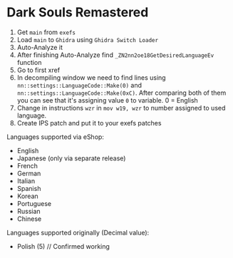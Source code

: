 # Dark Souls Remastered

1. Get `main` from `exefs`
2. Load `main` to `Ghidra` using `Ghidra Switch Loader`
3. Auto-Analyze it
4. After finishing Auto-Analyze find `_ZN2nn2oe18GetDesiredLanguageEv` function
5. Go to first xref
6. In decompiling window we need to find lines using `nn::settings::LanguageCode::Make(0)` and `nn::settings::LanguageCode::Make(0xC)`. After comparing both of them you can see that it's assigning value `0` to variable. 0 = English
7. Change in instructions `wzr` in `mov w19, wzr` to number assigned to used language.
8. Create IPS patch and put it to your exefs patches

Languages supported via eShop:
- English
- Japanese (only via separate release)
- French
- German
- Italian
- Spanish
- Korean
- Portuguese
- Russian
- Chinese

Languages supported originally (Decimal value):
- Polish (5) // Confirmed working
